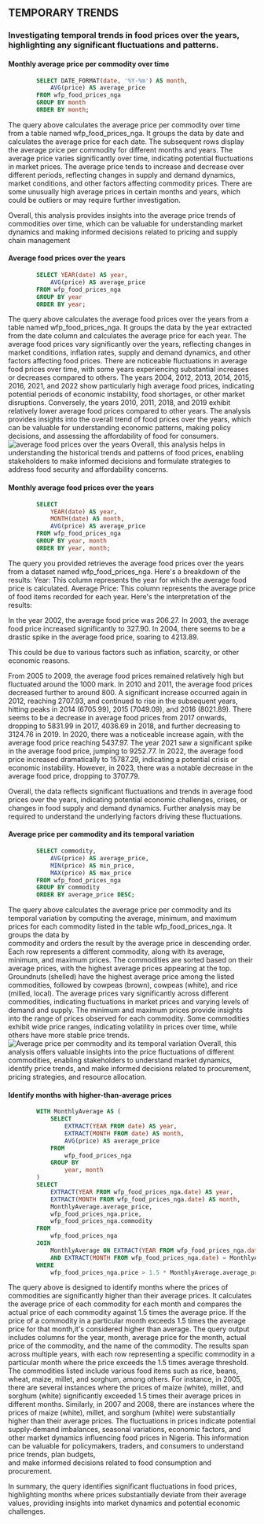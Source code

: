 ## TEMPORARY TRENDS
### Investigating temporal trends in food prices over the years, highlighting any significant fluctuations and patterns.

#### Monthly average price per commodity over time
```sql
        SELECT DATE_FORMAT(date, '%Y-%m') AS month,
            AVG(price) AS average_price
        FROM wfp_food_prices_nga
        GROUP BY month
        ORDER BY month;
```
  The query above calculates the average price per commodity over time from a table named wfp_food_prices_nga. 
It groups the data by date and calculates the average price for each date.
The subsequent rows display the average price per commodity for different months and years.
The average price varies significantly over time, indicating potential fluctuations in market prices.
The average price tends to increase and decrease over different periods, reflecting changes in supply and 
demand dynamics, market conditions, and other factors affecting commodity prices.
There are some unusually high average prices in certain months and years, which could be outliers or may
require further investigation.

Overall, this analysis provides insights into the average price trends of commodities over time, which can be 
valuable for understanding market dynamics and making informed decisions related to pricing and supply chain 
management

#### Average food prices over the years
```sql
        SELECT YEAR(date) AS year,
            AVG(price) AS average_price
        FROM wfp_food_prices_nga
        GROUP BY year
        ORDER BY year;
```
The query above calculates the average food prices over the years from a table named wfp_food_prices_nga. 
It groups the data by the year extracted from the date column and calculates the average price for each year.
The average food prices vary significantly over the years, reflecting changes in market conditions, inflation rates, 
supply and demand dynamics, and other factors affecting food prices.
There are noticeable fluctuations in average food prices over time, with some years experiencing substantial 
increases or decreases compared to others.
The years 2004, 2012, 2013, 2014, 2015, 2016, 2021, and 2022 show particularly high average food prices, indicating 
potential periods of economic instability, food shortages, or other market disruptions.
Conversely, the years 2010, 2011, 2018, and 2019 exhibit relatively lower average food prices compared to other years.
The analysis provides insights into the overall trend of food prices over the years, which can be valuable for understanding
economic patterns, making policy decisions, and assessing the affordability of food for consumers.
![average food prices over the years](https://github.com/1Elaigwu/Sql-Adventures/assets/85877218/4f215dba-6bb3-4d2c-a42c-10c2e862f0c5)
Overall, this analysis helps in understanding the historical trends and patterns of food prices, enabling stakeholders 
to make informed decisions and formulate strategies to address food security and affordability concerns.

#### Monthly average food prices over the years
```sql
        SELECT
            YEAR(date) AS year,
            MONTH(date) AS month,
            AVG(price) AS average_price
        FROM wfp_food_prices_nga
        GROUP BY year, month
        ORDER BY year, month;
```
The query you provided retrieves the average food prices over the years from a dataset named wfp_food_prices_nga.
Here's a breakdown of the results:
Year: This column represents the year for which the average food price is calculated.
Average Price: This column represents the average price of food items recorded for each year.
Here's the interpretation of the results:

In the year 2002, the average food price was 206.27.
In 2003, the average food price increased significantly to 327.90.
In 2004, there seems to be a drastic spike in the average food price, soaring to 4213.89. 

This could be due to various factors such as inflation, scarcity, or other economic reasons.

From 2005 to 2009, the average food prices remained relatively high but fluctuated around the 1000 mark.
In 2010 and 2011, the average food prices decreased further to around 800.
A significant increase occurred again in 2012, reaching 2707.93, and continued to rise in the subsequent years, 
hitting peaks in 2014 (6705.99), 2015 (7049.09), and 2016 (8021.89).
There seems to be a decrease in average food prices from 2017 onwards, dropping to 5831.99 in 2017, 4036.69 
in 2018, and further decreasing to 3124.76 in 2019.
In 2020, there was a noticeable increase again, with the average food price reaching 5437.97.
The year 2021 saw a significant spike in the average food price, jumping to 9252.77.
In 2022, the average food price increased dramatically to 15787.29, indicating a potential crisis or economic 
instability.
However, in 2023, there was a notable decrease in the average food price, dropping to 3707.79.
   
Overall, the data reflects significant fluctuations and trends in average food prices over the years, 
indicating potential economic challenges, crises, or changes in food supply and demand dynamics. Further analysis
may be required to understand the underlying factors driving these fluctuations.

#### Average price per commodity and its temporal variation
```sql
        SELECT commodity,
            AVG(price) AS average_price,
            MIN(price) AS min_price,
            MAX(price) AS max_price
        FROM wfp_food_prices_nga
        GROUP BY commodity
        ORDER BY average_price DESC;
```

The query above calculates the average price per commodity and its temporal variation by computing the average, 
minimum, and maximum prices for each commodity listed in the table wfp_food_prices_nga. It groups the data by  
commodity and orders the result by the average price in descending order.
Each row represents a different commodity, along with its average, minimum, and maximum prices.
The commodities are sorted based on their average prices, with the highest average prices appearing at the top. 
Groundnuts (shelled) have the highest average price among the listed commodities, followed by cowpeas (brown),
cowpeas (white), and rice (milled, local).
The average prices vary significantly across different commodities, indicating fluctuations in market prices 
and varying levels of demand and supply.
The minimum and maximum prices provide insights into the range of prices observed for each commodity.
Some commodities exhibit wide price ranges, indicating volatility in prices over time, while others have more 
stable price trends.
![Average price per commodity and its temporal variation](https://github.com/1Elaigwu/Sql-Adventures/assets/85877218/0fa3a775-4358-40cb-829b-4b0a41820c32)
Overall, this analysis offers valuable insights into the price fluctuations of different commodities, enabling 
stakeholders to understand market dynamics, identify price trends, and make informed decisions related to procurement, 
pricing strategies, and resource allocation.
    
#### Identify months with higher-than-average prices
```sql
        WITH MonthlyAverage AS (
            SELECT
                EXTRACT(YEAR FROM date) AS year,
                EXTRACT(MONTH FROM date) AS month,
                AVG(price) AS average_price
            FROM
                wfp_food_prices_nga
            GROUP BY
                year, month
        )
        SELECT
            EXTRACT(YEAR FROM wfp_food_prices_nga.date) AS year,
            EXTRACT(MONTH FROM wfp_food_prices_nga.date) AS month,
            MonthlyAverage.average_price,
            wfp_food_prices_nga.price,
            wfp_food_prices_nga.commodity
        FROM
            wfp_food_prices_nga
        JOIN
            MonthlyAverage ON EXTRACT(YEAR FROM wfp_food_prices_nga.date) = MonthlyAverage.year
            AND EXTRACT(MONTH FROM wfp_food_prices_nga.date) = MonthlyAverage.month
        WHERE
            wfp_food_prices_nga.price > 1.5 * MonthlyAverage.average_price; -- Customize the threshold as needed
```
The query above is designed to identify months where the prices of commodities are significantly higher than their 
average prices.
It calculates the average price of each commodity for each month and compares the actual price of each commodity 
against 1.5 times the average price.
If the price of a commodity in a particular month exceeds 1.5 times the average price for that month,it's considered 
higher than average.
The query output includes columns for the year, month, average price for the month, actual price of the commodity, 
and the name of the commodity.
The results span across multiple years, with each row representing a specific commodity in a particular month where 
the price exceeds the 1.5 times average threshold.
The commodities listed include various food items such as rice, beans, wheat, maize, millet, and sorghum, among others.
For instance, in 2005, there are several instances where the prices of maize (white), millet, and sorghum (white) 
significantly exceeded 1.5 times their average prices in different months.
Similarly, in 2007 and 2008, there are instances where the prices of maize (white), millet, and sorghum (white) were 
substantially higher than their average prices.
The fluctuations in prices indicate potential supply-demand imbalances, seasonal variations, economic factors, and other 
market dynamics influencing food prices in Nigeria.
This information can be valuable for policymakers, traders, and consumers to understand price trends, plan budgets,  
and make informed decisions related to food consumption and procurement.
    
In summary, the query identifies significant fluctuations in food prices, highlighting months where prices 
substantially deviate from their average values, providing insights into market dynamics and potential 
    economic challenges.
